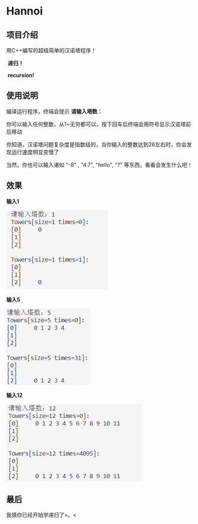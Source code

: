 # Hannoi

## 项目介绍

用C++编写的超级简单的汉诺塔程序！

​																			**递归！**

​																 	  **recursion!**

## 使用说明

编译运行程序，终端会提示 **请输入塔数：**

你可以输入任何整数，从1~无穷都可以，按下回车后终端会用符号显示汉诺塔前后移动

你知道，汉诺塔问题复杂度是指数级的，当你输入的整数达到26左右时，你会发现运行速度明显变慢了

当然，你也可以输入诸如 "-8" , "4.7", "hello", "?" 等东西，看看会发生什么吧！

## 效果

**输入1**

![](./pics/one.png)

**输入5**

![](./pics/five.png)

**输入12**

![](./pics/twelve.png)

## 最后

我猜你已经开始学递归了>。<